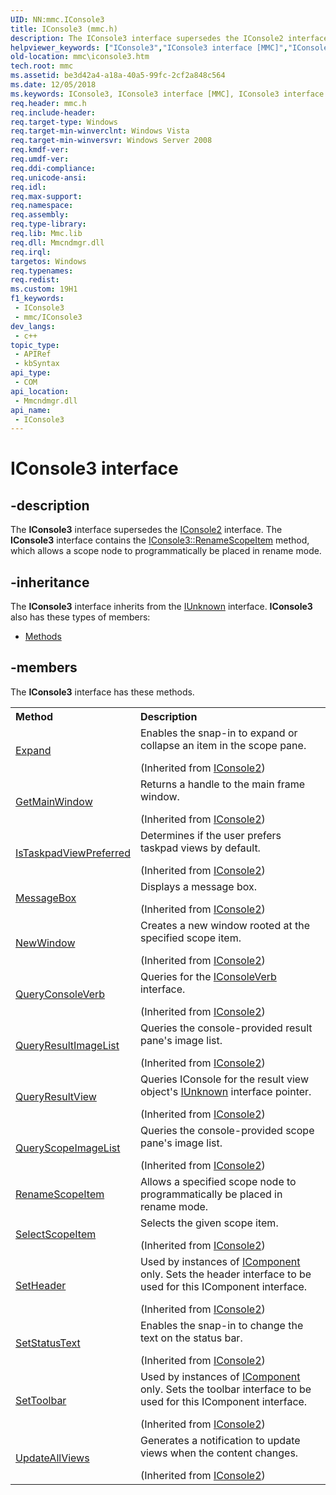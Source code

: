 ```yaml
---
UID: NN:mmc.IConsole3
title: IConsole3 (mmc.h)
description: The IConsole3 interface supersedes the IConsole2 interface. The IConsole3 interface contains the IConsole3::RenameScopeItem method, which allows a scope node to programmatically be placed in rename mode.
helpviewer_keywords: ["IConsole3","IConsole3 interface [MMC]","IConsole3 interface [MMC]","described","_slate_iconsole3","mmc.iconsole3","mmc/IConsole3"]
old-location: mmc\iconsole3.htm
tech.root: mmc
ms.assetid: be3d42a4-a18a-40a5-99fc-2cf2a848c564
ms.date: 12/05/2018
ms.keywords: IConsole3, IConsole3 interface [MMC], IConsole3 interface [MMC],described, _slate_iconsole3, mmc.iconsole3, mmc/IConsole3
req.header: mmc.h
req.include-header: 
req.target-type: Windows
req.target-min-winverclnt: Windows Vista
req.target-min-winversvr: Windows Server 2008
req.kmdf-ver: 
req.umdf-ver: 
req.ddi-compliance: 
req.unicode-ansi: 
req.idl: 
req.max-support: 
req.namespace: 
req.assembly: 
req.type-library: 
req.lib: Mmc.lib
req.dll: Mmcndmgr.dll
req.irql: 
targetos: Windows
req.typenames: 
req.redist: 
ms.custom: 19H1
f1_keywords:
 - IConsole3
 - mmc/IConsole3
dev_langs:
 - c++
topic_type:
 - APIRef
 - kbSyntax
api_type:
 - COM
api_location:
 - Mmcndmgr.dll
api_name:
 - IConsole3
---
```


# IConsole3 interface


## -description

The 
<b>IConsole3</b> interface supersedes the 
<a href="https://docs.microsoft.com/windows/desktop/api/mmc/nn-mmc-iconsole2">IConsole2</a> interface. The 
<b>IConsole3</b> interface contains the 
<a href="https://docs.microsoft.com/windows/desktop/api/mmc/nf-mmc-iconsole3-renamescopeitem">IConsole3::RenameScopeItem</a> method, which allows a scope node to programmatically be placed in rename mode.

## -inheritance

The <b xmlns:loc="http://microsoft.com/wdcml/l10n">IConsole3</b> interface inherits from the <a href="https://docs.microsoft.com/windows/desktop/api/unknwn/nn-unknwn-iunknown">IUnknown</a> interface. <b>IConsole3</b> also has these types of members:
<ul>
<li><a href="https://docs.microsoft.com/">Methods</a></li>
</ul>

## -members

The <b>IConsole3</b> interface has these methods.
<table class="members" id="memberListMethods">
<tr>
<th align="left" width="37%">Method</th>
<th align="left" width="63%">Description</th>
</tr>
<tr data="inherited;">
<td align="left" width="37%">
<a href="https://docs.microsoft.com/windows/desktop/api/mmc/nf-mmc-iconsole2-expand">Expand</a>
</td>
<td align="left" width="63%">
Enables the snap-in to expand or collapse an item in the scope pane.</p> (Inherited from <a href="https://docs.microsoft.com/windows/desktop/api/mmc/nn-mmc-iconsole2">IConsole2</a>)</td>
</tr>
<tr data="inherited;">
<td align="left" width="37%">
<a href="https://docs.microsoft.com/previous-versions/windows/desktop/legacy/aa814784(v=vs.85)">GetMainWindow</a>
</td>
<td align="left" width="63%">
Returns a handle to the main frame window.</p> (Inherited from <a href="https://docs.microsoft.com/windows/desktop/api/mmc/nn-mmc-iconsole2">IConsole2</a>)</td>
</tr>
<tr data="inherited;">
<td align="left" width="37%">
<a href="https://docs.microsoft.com/windows/desktop/api/mmc/nf-mmc-iconsole2-istaskpadviewpreferred">IsTaskpadViewPreferred</a>
</td>
<td align="left" width="63%">
Determines if the user prefers taskpad views by default.</p> (Inherited from <a href="https://docs.microsoft.com/windows/desktop/api/mmc/nn-mmc-iconsole2">IConsole2</a>)</td>
</tr>
<tr data="inherited;">
<td align="left" width="37%">
<a href="https://docs.microsoft.com/previous-versions/windows/desktop/legacy/aa814786(v=vs.85)">MessageBox</a>
</td>
<td align="left" width="63%">
Displays a message box.</p> (Inherited from <a href="https://docs.microsoft.com/windows/desktop/api/mmc/nn-mmc-iconsole2">IConsole2</a>)</td>
</tr>
<tr data="inherited;">
<td align="left" width="37%">
<a href="https://docs.microsoft.com/previous-versions/windows/desktop/legacy/aa814787(v=vs.85)">NewWindow</a>
</td>
<td align="left" width="63%">
Creates a new window rooted at the specified scope item.</p> (Inherited from <a href="https://docs.microsoft.com/windows/desktop/api/mmc/nn-mmc-iconsole2">IConsole2</a>)</td>
</tr>
<tr data="inherited;">
<td align="left" width="37%">
<a href="https://docs.microsoft.com/previous-versions/windows/desktop/legacy/aa814788(v=vs.85)">QueryConsoleVerb</a>
</td>
<td align="left" width="63%">
Queries for the 
<a href="https://docs.microsoft.com/windows/desktop/api/mmc/nn-mmc-iconsoleverb">IConsoleVerb</a> interface.</p> (Inherited from <a href="https://docs.microsoft.com/windows/desktop/api/mmc/nn-mmc-iconsole2">IConsole2</a>)</td>
</tr>
<tr data="inherited;">
<td align="left" width="37%">
<a href="https://docs.microsoft.com/previous-versions/windows/desktop/legacy/aa814789(v=vs.85)">QueryResultImageList</a>
</td>
<td align="left" width="63%">
Queries the console-provided result pane's image list.</p> (Inherited from <a href="https://docs.microsoft.com/windows/desktop/api/mmc/nn-mmc-iconsole2">IConsole2</a>)</td>
</tr>
<tr data="inherited;">
<td align="left" width="37%">
<a href="https://docs.microsoft.com/previous-versions/windows/desktop/legacy/aa814790(v=vs.85)">QueryResultView</a>
</td>
<td align="left" width="63%">
Queries IConsole for the result view object's <a href="https://docs.microsoft.com/windows/desktop/api/unknwn/nn-unknwn-iunknown">IUnknown</a> interface pointer.</p> (Inherited from <a href="https://docs.microsoft.com/windows/desktop/api/mmc/nn-mmc-iconsole2">IConsole2</a>)</td>
</tr>
<tr data="inherited;">
<td align="left" width="37%">
<a href="https://docs.microsoft.com/previous-versions/windows/desktop/legacy/aa814791(v=vs.85)">QueryScopeImageList</a>
</td>
<td align="left" width="63%">
Queries the console-provided scope pane's image list.</p> (Inherited from <a href="https://docs.microsoft.com/windows/desktop/api/mmc/nn-mmc-iconsole2">IConsole2</a>)</td>
</tr>
<tr data="declared;">
<td align="left" width="37%">
<a href="https://docs.microsoft.com/windows/desktop/api/mmc/nf-mmc-iconsole3-renamescopeitem">RenameScopeItem</a>
</td>
<td align="left" width="63%">
Allows a specified scope node to programmatically be placed in rename mode.

</td>
</tr>
<tr data="inherited;">
<td align="left" width="37%">
<a href="https://docs.microsoft.com/previous-versions/windows/desktop/legacy/aa814792(v=vs.85)">SelectScopeItem</a>
</td>
<td align="left" width="63%">
Selects the given scope item.</p> (Inherited from <a href="https://docs.microsoft.com/windows/desktop/api/mmc/nn-mmc-iconsole2">IConsole2</a>)</td>
</tr>
<tr data="inherited;">
<td align="left" width="37%">
<a href="https://docs.microsoft.com/previous-versions/windows/desktop/legacy/aa814793(v=vs.85)">SetHeader</a>
</td>
<td align="left" width="63%">
Used by instances of 
<a href="https://docs.microsoft.com/windows/desktop/api/mmc/nn-mmc-icomponent">IComponent</a> only. Sets the header interface to be used for this 
IComponent interface.</p> (Inherited from <a href="https://docs.microsoft.com/windows/desktop/api/mmc/nn-mmc-iconsole2">IConsole2</a>)</td>
</tr>
<tr data="inherited;">
<td align="left" width="37%">
<a href="https://docs.microsoft.com/windows/desktop/api/mmc/nf-mmc-iconsole2-setstatustext">SetStatusText</a>
</td>
<td align="left" width="63%">
Enables the snap-in to change the text on the status bar.</p> (Inherited from <a href="https://docs.microsoft.com/windows/desktop/api/mmc/nn-mmc-iconsole2">IConsole2</a>)</td>
</tr>
<tr data="inherited;">
<td align="left" width="37%">
<a href="https://docs.microsoft.com/previous-versions/windows/desktop/legacy/aa814795(v=vs.85)">SetToolbar</a>
</td>
<td align="left" width="63%">
Used by instances of 
<a href="https://docs.microsoft.com/windows/desktop/api/mmc/nn-mmc-icomponent">IComponent</a> only. Sets the toolbar interface to be used for this 
IComponent interface.</p> (Inherited from <a href="https://docs.microsoft.com/windows/desktop/api/mmc/nn-mmc-iconsole2">IConsole2</a>)</td>
</tr>
<tr data="inherited;">
<td align="left" width="37%">
<a href="https://docs.microsoft.com/previous-versions/windows/desktop/legacy/aa814796(v=vs.85)">UpdateAllViews</a>
</td>
<td align="left" width="63%">
Generates a notification to update views when the content changes.</p> (Inherited from <a href="https://docs.microsoft.com/windows/desktop/api/mmc/nn-mmc-iconsole2">IConsole2</a>)</td>
</tr>
</table>

